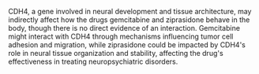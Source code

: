 CDH4, a gene involved in neural development and tissue architecture, may indirectly affect how the drugs gemcitabine and ziprasidone behave in the body, though there is no direct evidence of an interaction. Gemcitabine might interact with CDH4 through mechanisms influencing tumor cell adhesion and migration, while ziprasidone could be impacted by CDH4's role in neural tissue organization and stability, affecting the drug's effectiveness in treating neuropsychiatric disorders.